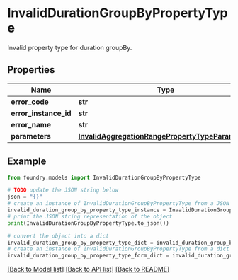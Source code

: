# InvalidDurationGroupByPropertyType

Invalid property type for duration groupBy.

## Properties

Name | Type | Description | Notes
------------ | ------------- | ------------- | -------------
**error_code** | **str** |  |
**error_instance_id** | **str** |  | \[optional\]
**error_name** | **str** |  |
**parameters** | [**InvalidAggregationRangePropertyTypeParameters**](InvalidAggregationRangePropertyTypeParameters.md) |  |

## Example

```python
from foundry.models import InvalidDurationGroupByPropertyType

# TODO update the JSON string below
json = "{}"
# create an instance of InvalidDurationGroupByPropertyType from a JSON string
invalid_duration_group_by_property_type_instance = InvalidDurationGroupByPropertyType.from_json(json)
# print the JSON string representation of the object
print(InvalidDurationGroupByPropertyType.to_json())

# convert the object into a dict
invalid_duration_group_by_property_type_dict = invalid_duration_group_by_property_type_instance.to_dict()
# create an instance of InvalidDurationGroupByPropertyType from a dict
invalid_duration_group_by_property_type_form_dict = invalid_duration_group_by_property_type.from_dict(invalid_duration_group_by_property_type_dict)
```

[\[Back to Model list\]](../README.md#documentation-for-models) [\[Back to API list\]](../README.md#documentation-for-api-endpoints) [\[Back to README\]](../README.md)
